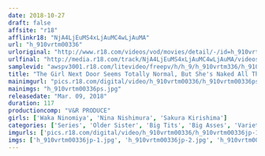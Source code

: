 ```yaml
---
date: 2018-10-27
draft: false
affsite: "r18"
afflinkr18: "NjA4LjEuMS4xLjAuMC4wLjAuMA"
url: "h_910vrtm00336"
urloriginal: "http://www.r18.com/videos/vod/movies/detail/-/id=h_910vrtm00336"
urlfinal: "http://media.r18.com/track/NjA4LjEuMS4xLjAuMC4wLjAuMA/videos/vod/movies/detail/-/id=h_910vrtm00336"
samplevid: "awspv3001.r18.com/litevideo/freepv/h/h_9/h_910vrtm336/h_910vrtm336_dmb_w.mp4"
title: "The Girl Next Door Seems Totally Normal, But She's Naked All The Time When She's Home! I Can't Believe How Careless She Is - I Catch Glimpses Of Her And It's Making Me Hard! I Asked Her To Fuck And It Went Off Without A Hitch - She Drained My Balls Bone Dry! 2"
mainimgurl: "pics.r18.com/digital/video/h_910vrtm00336/h_910vrtm00336ps.jpg"
mainimgs: "h_910vrtm00336ps.jpg"
releasedate: "Mar. 09, 2018"
duration: 117
productioncomp: "V&R PRODUCE"
girls: ['Waka Ninomiya', 'Nina Nishimura', 'Sakura Kirishima']
categories: ['Series', 'Older Sister', 'Big Tits', 'Big Asses', 'Variety', 'Big Tits Lover', 'Cowgirl', 'Creampie', 'Hi-Def']
imgurls: ['pics.r18.com/digital/video/h_910vrtm00336/h_910vrtm00336jp-1.jpg', 'pics.r18.com/digital/video/h_910vrtm00336/h_910vrtm00336jp-2.jpg', 'pics.r18.com/digital/video/h_910vrtm00336/h_910vrtm00336jp-3.jpg', 'pics.r18.com/digital/video/h_910vrtm00336/h_910vrtm00336jp-4.jpg', 'pics.r18.com/digital/video/h_910vrtm00336/h_910vrtm00336jp-5.jpg', 'pics.r18.com/digital/video/h_910vrtm00336/h_910vrtm00336jp-6.jpg', 'pics.r18.com/digital/video/h_910vrtm00336/h_910vrtm00336jp-7.jpg', 'pics.r18.com/digital/video/h_910vrtm00336/h_910vrtm00336jp-8.jpg', 'pics.r18.com/digital/video/h_910vrtm00336/h_910vrtm00336jp-9.jpg', 'pics.r18.com/digital/video/h_910vrtm00336/h_910vrtm00336jp-10.jpg', 'pics.r18.com/digital/video/h_910vrtm00336/h_910vrtm00336jp-11.jpg', 'pics.r18.com/digital/video/h_910vrtm00336/h_910vrtm00336jp-12.jpg', 'pics.r18.com/digital/video/h_910vrtm00336/h_910vrtm00336jp-13.jpg', 'pics.r18.com/digital/video/h_910vrtm00336/h_910vrtm00336jp-14.jpg', 'pics.r18.com/digital/video/h_910vrtm00336/h_910vrtm00336jp-15.jpg', 'pics.r18.com/digital/video/h_910vrtm00336/h_910vrtm00336jp-16.jpg', 'pics.r18.com/digital/video/h_910vrtm00336/h_910vrtm00336jp-17.jpg', 'pics.r18.com/digital/video/h_910vrtm00336/h_910vrtm00336jp-18.jpg', 'pics.r18.com/digital/video/h_910vrtm00336/h_910vrtm00336jp-19.jpg', 'pics.r18.com/digital/video/h_910vrtm00336/h_910vrtm00336jp-20.jpg']
imgs: ['h_910vrtm00336jp-1.jpg', 'h_910vrtm00336jp-2.jpg', 'h_910vrtm00336jp-3.jpg', 'h_910vrtm00336jp-4.jpg', 'h_910vrtm00336jp-5.jpg', 'h_910vrtm00336jp-6.jpg', 'h_910vrtm00336jp-7.jpg', 'h_910vrtm00336jp-8.jpg', 'h_910vrtm00336jp-9.jpg', 'h_910vrtm00336jp-10.jpg', 'h_910vrtm00336jp-11.jpg', 'h_910vrtm00336jp-12.jpg', 'h_910vrtm00336jp-13.jpg', 'h_910vrtm00336jp-14.jpg', 'h_910vrtm00336jp-15.jpg', 'h_910vrtm00336jp-16.jpg', 'h_910vrtm00336jp-17.jpg', 'h_910vrtm00336jp-18.jpg', 'h_910vrtm00336jp-19.jpg', 'h_910vrtm00336jp-20.jpg']
---
```

